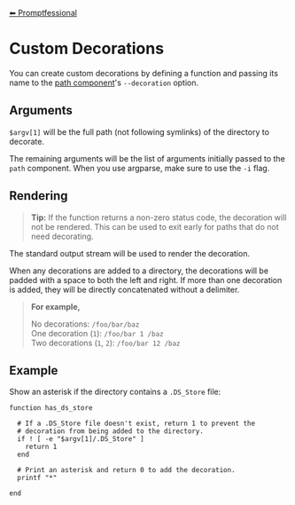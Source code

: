 [⬅ Promptfessional](../README.md#documentation)

# Custom Decorations

You can create custom decorations by defining a function and passing its name to the [path component](./component_path.md)'s `--decoration` option.

## Arguments

`$argv[1]` will be the full path (not following symlinks) of the directory to decorate.

The remaining arguments will be the list of arguments initially passed to the `path` component. When you use argparse, make sure to use the `-i` flag.

## Rendering

> **Tip:** If the function returns a non-zero status code, the decoration will not be rendered. This can be used to exit early for paths that do not need decorating.

The standard output stream will be used to render the decoration.

When any decorations are added to a directory, the decorations will be padded with a space to both the left and right. If more than one decoration is added, they will be directly concatenated without a delimiter.

> **For example,**
> 
> No decorations: `/foo/bar/baz`  
> One decoration (`1`): `/foo/bar 1 /baz`  
> Two decorations (`1`, `2`): `/foo/bar 12 /baz`  


## Example

Show an asterisk if the directory contains a `.DS_Store` file:

```fish
function has_ds_store

  # If a .DS_Store file doesn't exist, return 1 to prevent the
  # decoration from being added to the directory.
  if ! [ -e "$argv[1]/.DS_Store" ]
    return 1
  end
  
  # Print an asterisk and return 0 to add the decoration.
  printf "*"
  
end
```
